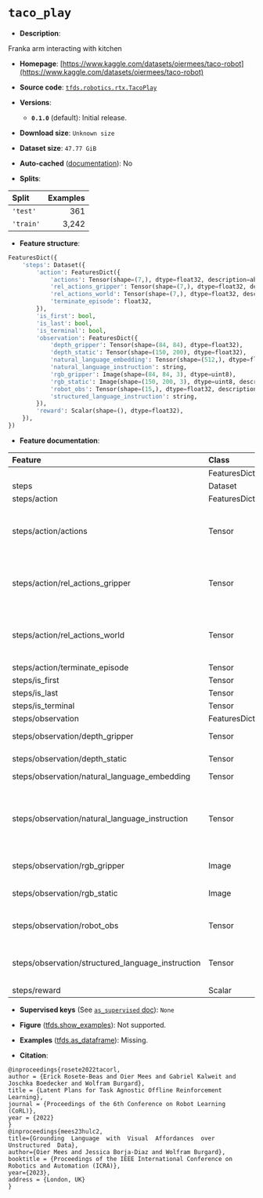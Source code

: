 <div itemscope itemtype="http://schema.org/Dataset">
  <div itemscope itemprop="includedInDataCatalog" itemtype="http://schema.org/DataCatalog">
    <meta itemprop="name" content="TensorFlow Datasets" />
  </div>
  <meta itemprop="name" content="taco_play" />
  <meta itemprop="description" content="Franka arm interacting with kitchen&#10;&#10;To use this dataset:&#10;&#10;```python&#10;import tensorflow_datasets as tfds&#10;&#10;ds = tfds.load(&#x27;taco_play&#x27;, split=&#x27;train&#x27;)&#10;for ex in ds.take(4):&#10;  print(ex)&#10;```&#10;&#10;See [the guide](https://www.tensorflow.org/datasets/overview) for more&#10;informations on [tensorflow_datasets](https://www.tensorflow.org/datasets).&#10;&#10;" />
  <meta itemprop="url" content="https://www.tensorflow.org/datasets/catalog/taco_play" />
  <meta itemprop="sameAs" content="https://www.kaggle.com/datasets/oiermees/taco-robot" />
  <meta itemprop="citation" content="@inproceedings{rosete2022tacorl,&#10;author = {Erick Rosete-Beas and Oier Mees and Gabriel Kalweit and Joschka Boedecker and Wolfram Burgard},&#10;title = {Latent Plans for Task Agnostic Offline Reinforcement Learning},&#10;journal = {Proceedings of the 6th Conference on Robot Learning (CoRL)},&#10;year = {2022}&#10;}&#10;@inproceedings{mees23hulc2,&#10;title={Grounding  Language  with  Visual  Affordances  over  Unstructured  Data},&#10;author={Oier Mees and Jessica Borja-Diaz and Wolfram Burgard},&#10;booktitle = {Proceedings of the IEEE International Conference on Robotics and Automation (ICRA)},&#10;year={2023},&#10;address = {London, UK}&#10;}" />
</div>

# `taco_play`


*   **Description**:

Franka arm interacting with kitchen

*   **Homepage**:
    [https://www.kaggle.com/datasets/oiermees/taco-robot](https://www.kaggle.com/datasets/oiermees/taco-robot)

*   **Source code**:
    [`tfds.robotics.rtx.TacoPlay`](https://github.com/tensorflow/datasets/tree/master/tensorflow_datasets/robotics/rtx/rtx.py)

*   **Versions**:

    *   **`0.1.0`** (default): Initial release.

*   **Download size**: `Unknown size`

*   **Dataset size**: `47.77 GiB`

*   **Auto-cached**
    ([documentation](https://www.tensorflow.org/datasets/performances#auto-caching)):
    No

*   **Splits**:

Split     | Examples
:-------- | -------:
`'test'`  | 361
`'train'` | 3,242

*   **Feature structure**:

```python
FeaturesDict({
    'steps': Dataset({
        'action': FeaturesDict({
            'actions': Tensor(shape=(7,), dtype=float32, description=absolute desired values for gripper pose (first 6 dimensions are x, y, z, yaw, pitch, roll), last dimension is open_gripper (-1 is open gripper, 1 is close)),
            'rel_actions_gripper': Tensor(shape=(7,), dtype=float32, description=relative actions for gripper pose in the gripper camera frame (first 6 dimensions are x, y, z, yaw, pitch, roll), last dimension is open_gripper (-1 is open gripper, 1 is close)),
            'rel_actions_world': Tensor(shape=(7,), dtype=float32, description=relative actions for gripper pose in the robot base frame (first 6 dimensions are x, y, z, yaw, pitch, roll), last dimension is open_gripper (-1 is open gripper, 1 is close)),
            'terminate_episode': float32,
        }),
        'is_first': bool,
        'is_last': bool,
        'is_terminal': bool,
        'observation': FeaturesDict({
            'depth_gripper': Tensor(shape=(84, 84), dtype=float32),
            'depth_static': Tensor(shape=(150, 200), dtype=float32),
            'natural_language_embedding': Tensor(shape=(512,), dtype=float32),
            'natural_language_instruction': string,
            'rgb_gripper': Image(shape=(84, 84, 3), dtype=uint8),
            'rgb_static': Image(shape=(150, 200, 3), dtype=uint8, description=RGB static image of shape. (150, 200, 3). Subsampled from (200,200, 3) image.),
            'robot_obs': Tensor(shape=(15,), dtype=float32, description=EE position (3), EE orientation in euler angles (3), gripper width (1), joint positions (7), gripper action (1)),
            'structured_language_instruction': string,
        }),
        'reward': Scalar(shape=(), dtype=float32),
    }),
})
```

*   **Feature documentation**:

Feature                                           | Class        | Shape         | Dtype   | Description
:------------------------------------------------ | :----------- | :------------ | :------ | :----------
                                                  | FeaturesDict |               |         |
steps                                             | Dataset      |               |         |
steps/action                                      | FeaturesDict |               |         |
steps/action/actions                              | Tensor       | (7,)          | float32 | absolute desired values for gripper pose (first 6 dimensions are x, y, z, yaw, pitch, roll), last dimension is open_gripper (-1 is open gripper, 1 is close)
steps/action/rel_actions_gripper                  | Tensor       | (7,)          | float32 | relative actions for gripper pose in the gripper camera frame (first 6 dimensions are x, y, z, yaw, pitch, roll), last dimension is open_gripper (-1 is open gripper, 1 is close)
steps/action/rel_actions_world                    | Tensor       | (7,)          | float32 | relative actions for gripper pose in the robot base frame (first 6 dimensions are x, y, z, yaw, pitch, roll), last dimension is open_gripper (-1 is open gripper, 1 is close)
steps/action/terminate_episode                    | Tensor       |               | float32 |
steps/is_first                                    | Tensor       |               | bool    |
steps/is_last                                     | Tensor       |               | bool    |
steps/is_terminal                                 | Tensor       |               | bool    |
steps/observation                                 | FeaturesDict |               |         |
steps/observation/depth_gripper                   | Tensor       | (84, 84)      | float32 |
steps/observation/depth_static                    | Tensor       | (150, 200)    | float32 |
steps/observation/natural_language_embedding      | Tensor       | (512,)        | float32 |
steps/observation/natural_language_instruction    | Tensor       |               | string  | Natural language instruction is a natural language instruction randomly sampled based on potential task synonyms derived from the structured language task. For example, 'turn blue light off' may map to 'switch the blue color light to off'.
steps/observation/rgb_gripper                     | Image        | (84, 84, 3)   | uint8   |
steps/observation/rgb_static                      | Image        | (150, 200, 3) | uint8   | RGB static image of shape. (150, 200, 3). Subsampled from (200,200, 3) image.
steps/observation/robot_obs                       | Tensor       | (15,)         | float32 | EE position (3), EE orientation in euler angles (3), gripper width (1), joint positions (7), gripper action (1)
steps/observation/structured_language_instruction | Tensor       |               | string  | One of 25 possible structured language instructions, see list in https://arxiv.org/pdf/2210.01911.pdf Table 2.
steps/reward                                      | Scalar       |               | float32 |

*   **Supervised keys** (See
    [`as_supervised` doc](https://www.tensorflow.org/datasets/api_docs/python/tfds/load#args)):
    `None`

*   **Figure**
    ([tfds.show_examples](https://www.tensorflow.org/datasets/api_docs/python/tfds/visualization/show_examples)):
    Not supported.

*   **Examples**
    ([tfds.as_dataframe](https://www.tensorflow.org/datasets/api_docs/python/tfds/as_dataframe)):
    Missing.

*   **Citation**:

```
@inproceedings{rosete2022tacorl,
author = {Erick Rosete-Beas and Oier Mees and Gabriel Kalweit and Joschka Boedecker and Wolfram Burgard},
title = {Latent Plans for Task Agnostic Offline Reinforcement Learning},
journal = {Proceedings of the 6th Conference on Robot Learning (CoRL)},
year = {2022}
}
@inproceedings{mees23hulc2,
title={Grounding  Language  with  Visual  Affordances  over  Unstructured  Data},
author={Oier Mees and Jessica Borja-Diaz and Wolfram Burgard},
booktitle = {Proceedings of the IEEE International Conference on Robotics and Automation (ICRA)},
year={2023},
address = {London, UK}
}
```

